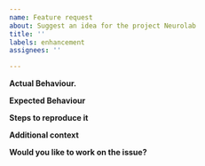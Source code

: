 ```yaml
---
name: Feature request
about: Suggest an idea for the project Neurolab
title: ''
labels: enhancement
assignees: ''

---
```


**Actual Behaviour.**  
<!--A clear and concise description of the existing behaviour-->

**Expected Behaviour**  
<!--A clear and concise description of what you want to happen.-->

**Steps to reproduce it**  
<!--A clear and concise description of steps you've considered to implement the feature.-->

**Additional context**  
<!--Add any other context or screenshots about the feature request here.-->

**Would you like to work on the issue?**
<!--Let us know if this issue should be assigned to you or tell us who you think could help to solve this issue.-->
